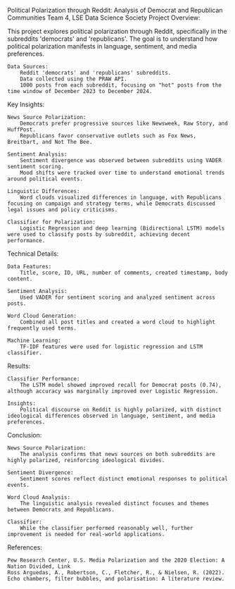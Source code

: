 Political Polarization through Reddit: Analysis of Democrat and Republican Communities
Team 4, LSE Data Science Society
Project Overview:

This project explores political polarization through Reddit, specifically in the subreddits 'democrats' and 'republicans'. The goal is to understand how political polarization manifests in language, sentiment, and media preferences.

    Data Sources:
        Reddit 'democrats' and 'republicans' subreddits.
        Data collected using the PRAW API.
        1000 posts from each subreddit, focusing on "hot" posts from the time window of December 2023 to December 2024.

Key Insights:

    News Source Polarization:
        Democrats prefer progressive sources like Newsweek, Raw Story, and HuffPost.
        Republicans favor conservative outlets such as Fox News, Breitbart, and Not The Bee.

    Sentiment Analysis:
        Sentiment divergence was observed between subreddits using VADER sentiment scoring.
        Mood shifts were tracked over time to understand emotional trends around political events.

    Linguistic Differences:
        Word clouds visualized differences in language, with Republicans focusing on campaign and strategy terms, while Democrats discussed legal issues and policy criticisms.

    Classifier for Polarization:
        Logistic Regression and deep learning (Bidirectional LSTM) models were used to classify posts by subreddit, achieving decent performance.

Technical Details:

    Data Features:
        Title, score, ID, URL, number of comments, created timestamp, body content.

    Sentiment Analysis:
        Used VADER for sentiment scoring and analyzed sentiment across posts.

    Word Cloud Generation:
        Combined all post titles and created a word cloud to highlight frequently used terms.

    Machine Learning:
        TF-IDF features were used for logistic regression and LSTM classifier.

Results:

    Classifier Performance:
        The LSTM model showed improved recall for Democrat posts (0.74), although accuracy was marginally improved over Logistic Regression.

    Insights:
        Political discourse on Reddit is highly polarized, with distinct ideological differences observed in language, sentiment, and media preferences.

Conclusion:

    News Source Polarization:
        The analysis confirms that news sources on both subreddits are highly polarized, reinforcing ideological divides.

    Sentiment Divergence:
        Sentiment scores reflect distinct emotional responses to political events.

    Word Cloud Analysis:
        The linguistic analysis revealed distinct focuses and themes between Democrats and Republicans.

    Classifier:
        While the classifier performed reasonably well, further improvement is needed for real-world applications.

References:

    Pew Research Center, U.S. Media Polarization and the 2020 Election: A Nation Divided, Link
    Ross Arguedas, A., Robertson, C., Fletcher, R., & Nielsen, R. (2022). Echo chambers, filter bubbles, and polarisation: A literature review.
